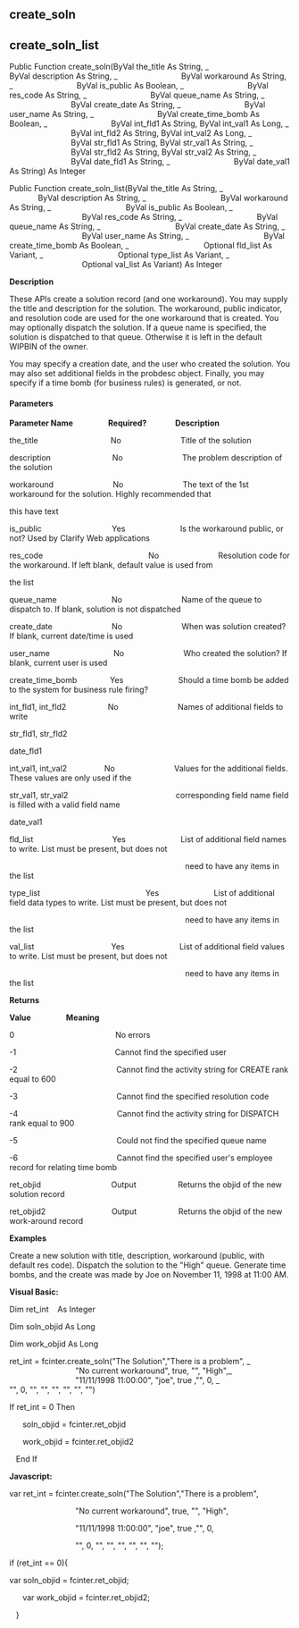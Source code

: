 create_soln
-----------

create_soln_list
------------------

Public Function create_soln(ByVal the_title As String, _
                            ByVal description As String, _
                            ByVal workaround As String, _
                            ByVal is_public As Boolean, _
                            ByVal res_code As String, _
                            ByVal queue_name As String, _
                            ByVal create_date As String, _
                            ByVal user_name As String, _
                            ByVal create_time_bomb As Boolean, _
                            ByVal int_fld1 As String, ByVal int_val1 As Long, _
                            ByVal int_fld2 As String, ByVal int_val2 As Long, _
                            ByVal str_fld1 As String, ByVal str_val1 As String, _
                            ByVal str_fld2 As String, ByVal str_val2 As String, _
                            ByVal date_fld1 As String, _
                            ByVal date_val1 As String) As Integer

Public Function create_soln_list(ByVal the_title As String, _
                                 ByVal description As String, _
                                 ByVal workaround As String, _
                                 ByVal is_public As Boolean, _
                                 ByVal res_code As String, _
                                 ByVal queue_name As String, _
                                 ByVal create_date As String, _
                                 ByVal user_name As String, _
                                 ByVal create_time_bomb As Boolean, _
                                 Optional fld_list As Variant, _
                                 Optional type_list As Variant, _
                                 Optional val_list As Variant) As Integer

**Description**

These APIs create a solution record (and one workaround). You may supply the title and description for the solution. The workaround, public indicator, and resolution code are used for the one workaround that is created. You may optionally dispatch the solution. If a queue name is specified, the solution is dispatched to that queue. Otherwise it is left in the default WIPBIN of the owner.

You may specify a creation date, and the user who created the solution. You may also set additional fields in the probdesc object. Finally, you may specify if a time bomb (for business rules) is generated, or not.

#### Parameters
**Parameter Name**                **Required?**             **Description**

the_title                                 No                           Title of the solution

description                            No                           The problem description of the solution

workaround                           No                           The text of the 1st workaround for the solution. Highly recommended that

this have text

is_public                                Yes                         Is the workaround public, or not? Used by Clarify Web applications

res_code                                                No                           Resolution code for the workaround. If left blank, default value is used from

the list

queue_name                         No                           Name of the queue to dispatch to. If blank, solution is not dispatched

create_date                           No                           When was solution created? If blank, current date/time is used

user_name                             No                           Who created the solution? If blank, current user is used

create_time_bomb               Yes                         Should a time bomb be added to the system for business rule firing?

int_fld1, int_fld2                   No                           Names of additional fields to write

str_fld1, str_fld2

date_fld1

int_val1, int_val2                 No                           Values for the additional fields. These values are only used if the

str_val1, str_val2                                                 corresponding field name field is filled with a valid field name

date_val1

fld_list                                    Yes                         List of additional field names to write. List must be present, but does not

                                                                                need to have any items in the list

type_list                                                Yes                         List of additional field data types to write. List must be present, but does not

                                                                                need to have any items in the list

val_list                                   Yes                         List of additional field values to write. List must be present, but does not

                                                                                need to have any items in the list

**Returns**

**Value**                **Meaning**

0                                              No errors

-1                                             Cannot find the specified user

-2                                             Cannot find the activity string for CREATE rank equal to 600

-3                                             Cannot find the specified resolution code

-4                                             Cannot find the activity string for DISPATCH rank equal to 900

-5                                             Could not find the specified queue name

-6                                             Cannot find the specified user's employee record for relating time bomb

ret_objid                                Output                   Returns the objid of the new solution record

ret_objid2                              Output                   Returns the objid of the new work-around record

**Examples**

 Create a new solution with title, description, workaround (public, with default res code). Dispatch the solution to the "High" queue. Generate time bombs, and the create was made by Joe on November 11, 1998 at 11:00 AM.

**Visual Basic:**

Dim ret_int    As Integer

Dim soln_objid As Long

Dim work_objid As Long

ret_int = fcinter.create_soln("The Solution","There is a problem", _
                              "No current workaround", true, "", "High",_
                              "11/11/1998 11:00:00", "joe", true ,"", 0, _
                              "", 0, "", "", "", "", "", "")

 If ret_int = 0 Then

      soln_objid = fcinter.ret_objid

      work_objid = fcinter.ret_objid2

   End If

**Javascript:**

var ret_int = fcinter.create_soln("The Solution","There is a problem",

                              "No current workaround", true, "", "High",

                              "11/11/1998 11:00:00", "joe", true ,"", 0,

                              "", 0, "", "", "", "", "", "");

 if (ret_int == 0){

var soln_objid = fcinter.ret_objid;

      var work_objid = fcinter.ret_objid2;

   }